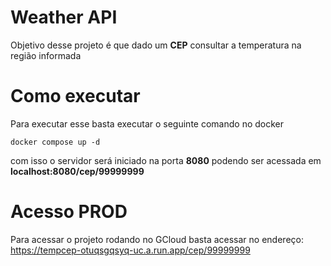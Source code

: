 # Weather API
Objetivo desse projeto é que dado um **CEP** consultar a temperatura na região informada


# Como executar
Para executar esse basta executar o seguinte comando no docker
```
docker compose up -d
```
com isso o servidor será iniciado na porta **8080** podendo ser acessada em **localhost:8080/cep/99999999**


# Acesso PROD
Para acessar o projeto rodando no GCloud basta acessar no endereço: https://tempcep-otuqsgqsyq-uc.a.run.app/cep/99999999
